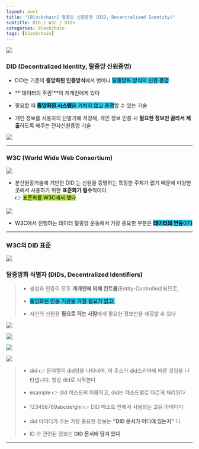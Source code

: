 ```yaml
---
layout: post
title: "[Blockchain] 탈중앙 신원증명 (DID, Decentralized Identity)"
subtitle: DID / W3C / DIDs
categories: blockchain
tags: [blockchain]
---
```


![](https://velog.velcdn.com/images/-__-/post/fae6f945-efb7-430b-986d-6f6b29808548/image.png)

### DID (Decentralized Identity, 탈중앙 신원증명)

- DID는 기존의 **중앙화된 인증방식**에서 벗어나 <span style="background-color:#34CDEF; color:#000;">탈중앙화 방식의 신원 증명</span>

- **'데이터의 주권'**이 개개인에게 있다

- 필요할 때 <span style="background-color:#34CDEF; color:#000;">**중앙화된 시스템**을 거치지 않고 증명</span>할 수 있는 기술

- 개인 정보를 사용자의 단말기에 저장해, 개인 정보 인증 시 **필요한 정보만 골라서 제출**하도록 해주는 전자신원증명 기술

![](https://velog.velcdn.com/images/-__-/post/9e83cb20-3339-416c-b543-0bb92a120e3e/image.png)

---

### W3C (World Wide Web Consortium)

![](https://velog.velcdn.com/images/-__-/post/8f46c13f-63de-4013-807e-f06b9a40b13a/image.png)

- 분산원장기술에 기반한 DID 는 신원을 증명하는 특정한 주체가 없기 때문에 다양한 곳에서 사용하기 위한 **표준화가 필수**적이다<br>
  👉 <span style="background-color:#B5E045; color:#000;">표준화를 W3C에서 했다</span>

![](https://velog.velcdn.com/images/-__-/post/db1f2342-3590-4d7b-ba82-3dbe34d90125/image.png)

- W3C에서 진행하는 데이터 탈중앙 운동에서 가장 중요한 부분은 <span style="background-color:#34CDEF; color:#000;">**데이터의 연동**이다</span>

---

### W3C의 DID 표준

![](https://velog.velcdn.com/images/-__-/post/b61fbd51-8f43-4c00-80f1-6936303a3956/image.png)

### 탈중앙화 식별자 (DIDs, Decentralized Identifiers)

> - 생성과 인증이 모두 **개개인에 의해 컨트롤**(Entity-Controlled)되므로,<br>
>
> - <span style="background-color:#34CDEF; color:#000;">중앙화된 인증 기관을 거칠 필요가 없고,</span> <br>
>
> - 자신의 신원을 **필요로 하는 사람**에게 필요한 정보만을 제공할 수 있다

![](https://velog.velcdn.com/images/-__-/post/ad5dc31b-96ea-4d0c-92a0-362a043c5551/image.png)

![](https://velog.velcdn.com/images/-__-/post/18155156-a352-4e38-812d-63c1a4609700/image.png)

![](https://velog.velcdn.com/images/-__-/post/d5807678-c9b6-4e4e-9c37-bbc1f7703805/image.png)

![](https://velog.velcdn.com/images/-__-/post/756885cc-fca6-4011-8653-20d6b6b76f7a/image.png)

> - did 👉 문자열이 did임을 나타내며, 이 주소가 did스키마에 따른 것임을 나타냅니다. 항상 did로 시작한다 <br>
>
> - example 👉 did 메소드의 이름이고, did는 메소드별로 다르게 처리된다<br>
>
> - 123456789abcdefghi 👉 DID 메소드 안에서 사용되는 고유 아이디다<br>
>
> - did 아이디가 주는 가장 중요한 정보는 **"DID 문서가 어디에 있는지"** 다<br>
>
> - ID 와 관련된 정보는 **DID 문서에 담겨 있다**

---

